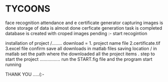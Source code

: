 # TYCOONS
face recognition attendance and e certificate generator
capturing images is done
storage of  data is almost done
cerficate generation task is completed 
database is created with croped images
pending :- start recogintion


installation of project /........
download = 1. project name file 2.certificate.tif 3.excel file confirm 
save all downloads in matlab files saving location  / in matlab set the path where the downloaded all the project items .
step to start the project ................
run the START.fig file  and the program start running 

THANK YOU .....(:-
